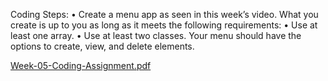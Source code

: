 Coding Steps:
•	Create a menu app as seen in this week’s video. What you create is up to you as long as it meets the following requirements:
•	Use at least one array.
•	Use at least two classes.
Your menu should have the options to create, view, and delete elements.


[Week-05-Coding-Assignment.pdf](https://github.com/Yanitha-Ritcharoon/Assignment-week5/files/10471306/Week-05-Coding-Assignment.pdf)
